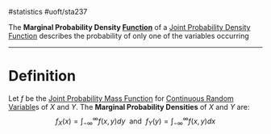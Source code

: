 #statistics #uoft/sta237 

The **Marginal Probability Density [Function](../../Mathematics/MAT235%20Notes/Function.md)** of a [Joint Probability Density Function](Joint%20Probability%20Density%20Function.md) describes the probability of only one of the variables occurring

---

# Definition
Let $f$ be the [Joint Probability Mass Function](Joint%20Probability%20Mass%20Function.md) for [Continuous Random Variable](Continuous%20Random%20Variable.md)s of $X$ and $Y$. The **Marginal Probability Densities** of $X$ and $Y$ are: $$f_{X}(x)=\int_{-\infty}^{\infty}f(x,y)dy \ \text{ and } \ f_{Y}(y)=\int_{-\infty}^{\infty}f(x,y)dx$$
